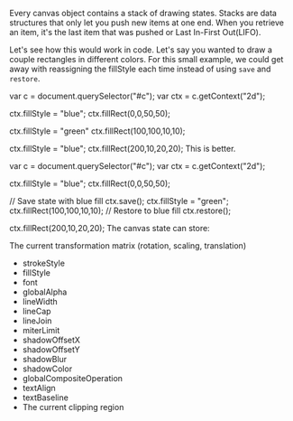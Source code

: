 Every canvas object contains a stack of drawing states. Stacks are data structures that only let you push new items at one end. When you retrieve an item, it's the last item that was pushed or Last In-First Out(LIFO).

Let's see how this would work in code. Let's say you wanted to draw a couple rectangles in different colors. For this small example, we could get away with reassigning the fillStyle each time instead of using `save` and `restore`.

var c = document.querySelector("#c");
var ctx = c.getContext("2d");

ctx.fillStyle = "blue";
ctx.fillRect(0,0,50,50);

ctx.fillStyle = "green"
ctx.fillRect(100,100,10,10);

ctx.fillStyle = "blue";
ctx.fillRect(200,10,20,20);
This is better.

var c = document.querySelector("#c");
var ctx = c.getContext("2d");

ctx.fillStyle = "blue";
ctx.fillRect(0,0,50,50);

// Save state with blue fill
ctx.save();
ctx.fillStyle = "green";
ctx.fillRect(100,100,10,10);
// Restore to blue fill
ctx.restore();

ctx.fillRect(200,10,20,20);
The canvas state can store:

The current transformation matrix (rotation, scaling, translation)
- strokeStyle
- fillStyle
- font
- globalAlpha
- lineWidth
- lineCap
- lineJoin
- miterLimit
- shadowOffsetX
- shadowOffsetY
- shadowBlur
- shadowColor
- globalCompositeOperation
- textAlign
- textBaseline
- The current clipping region